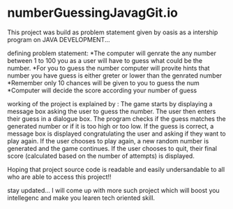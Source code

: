 # numberGuessingJavagGit.io

This project was build as problem statement given by oasis as a intership program on JAVA DEVELOPMENT...

defining problem statement:
*The computer will genrate the any number between 1 to 100 you as a user will have to guess what could be the number.
*For you to guess the number computer will provite hints that number you have guess is either greter or lower than the genrated number
*Remember only 10 chances will be given to you to guess the num
*Computer will decide the score according your number of guess


working of the project is explained by :
The game starts by displaying a message box asking the user to guess the number. 
The user then enters their guess in a dialogue box. The program checks if the guess matches the generated number or if it is too high or too low. 
If the guess is correct, 
a message box is displayed congratulating the user and asking if they want to play again. If the user chooses to play again, 
a new random number is generated and the game continues.
If the user chooses to quit, their final score (calculated based on the number of attempts) is displayed.




Hoping that project source code is readable and easily undersandable to all who are able to access this project!!

stay updated...
I will come up with more such project which will boost you intellegenc and make you learen tech oriented skill.
